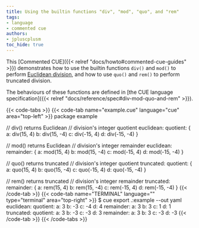 ```yaml
---
title: Using the builtin functions "div", "mod", "quo", and "rem"
tags:
- language
- commented cue
authors:
- jpluscplusm
toc_hide: true
---
```


This [Commented CUE]({{< relref "docs/howto#commented-cue-guides" >}})
demonstrates how to use the builtin functions `div()` and `mod()` to perform
[Euclidean division](https://en.wikipedia.org/wiki/Euclidean_division), and how
to use `quo()` and `rem()` to perform truncated division.

The behaviours of these functions are defined in
[the CUE language specification]({{< relref "docs/reference/spec#div-mod-quo-and-rem" >}}).

{{< code-tabs >}}
{{< code-tab name="example.cue" language="cue"  area="top-left" >}}
package example

// div() returns Euclidean
// division's integer quotient
euclidean: quotient: {
	a: div(15, 4)
	b: div(15, -4)
	c: div(-15, 4)
	d: div(-15, -4)
}

// mod() returns Euclidean
// division's integer remainder
euclidean: remainder: {
	a: mod(15, 4)
	b: mod(15, -4)
	c: mod(-15, 4)
	d: mod(-15, -4)
}

// quo() returns truncated
// division's integer quotient
truncated: quotient: {
	a: quo(15, 4)
	b: quo(15, -4)
	c: quo(-15, 4)
	d: quo(-15, -4)
}

// rem() returns truncated
// division's integer remainder
truncated: remainder: {
	a: rem(15, 4)
	b: rem(15, -4)
	c: rem(-15, 4)
	d: rem(-15, -4)
}
{{< /code-tab >}}
{{< code-tab name="TERMINAL" language="" type="terminal" area="top-right" >}}
$ cue export .:example --out yaml
euclidean:
  quotient:
    a: 3
    b: -3
    c: -4
    d: 4
  remainder:
    a: 3
    b: 3
    c: 1
    d: 1
truncated:
  quotient:
    a: 3
    b: -3
    c: -3
    d: 3
  remainder:
    a: 3
    b: 3
    c: -3
    d: -3
{{< /code-tab >}}
{{< /code-tabs >}}
